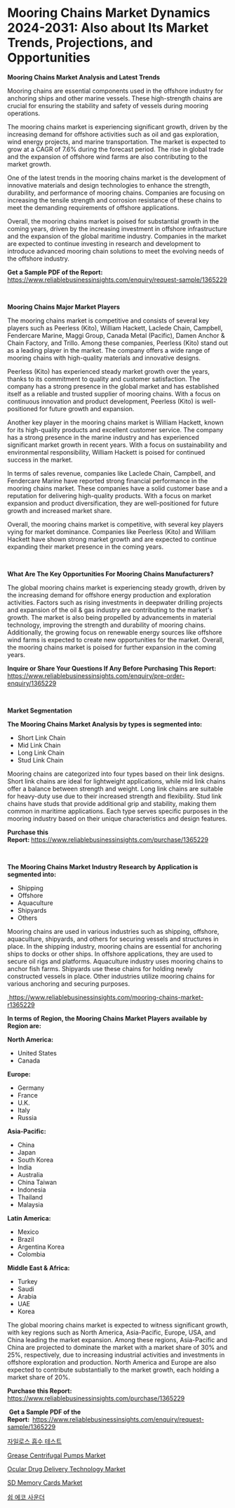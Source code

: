 <p><h1>Mooring Chains Market Dynamics 2024-2031: Also about Its Market Trends, Projections, and Opportunities</h1></p><p><strong>Mooring Chains Market Analysis and Latest Trends</strong></p>
<p><p>Mooring chains are essential components used in the offshore industry for anchoring ships and other marine vessels. These high-strength chains are crucial for ensuring the stability and safety of vessels during mooring operations.</p><p>The mooring chains market is experiencing significant growth, driven by the increasing demand for offshore activities such as oil and gas exploration, wind energy projects, and marine transportation. The market is expected to grow at a CAGR of 7.6% during the forecast period. The rise in global trade and the expansion of offshore wind farms are also contributing to the market growth.</p><p>One of the latest trends in the mooring chains market is the development of innovative materials and design technologies to enhance the strength, durability, and performance of mooring chains. Companies are focusing on increasing the tensile strength and corrosion resistance of these chains to meet the demanding requirements of offshore applications.</p><p>Overall, the mooring chains market is poised for substantial growth in the coming years, driven by the increasing investment in offshore infrastructure and the expansion of the global maritime industry. Companies in the market are expected to continue investing in research and development to introduce advanced mooring chain solutions to meet the evolving needs of the offshore industry.</p></p>
<p><strong>Get a Sample PDF of the Report:&nbsp;</strong> <a href="https://www.reliablebusinessinsights.com/enquiry/request-sample/1365229">https://www.reliablebusinessinsights.com/enquiry/request-sample/1365229</a></p>
<p>&nbsp;</p>
<p><strong>Mooring Chains Major Market Players</strong></p>
<p><p>The mooring chains market is competitive and consists of several key players such as Peerless (Kito), William Hackett, Laclede Chain, Campbell, Fendercare Marine, Maggi Group, Canada Metal (Pacific), Damen Anchor & Chain Factory, and Trillo. Among these companies, Peerless (Kito) stand out as a leading player in the market. The company offers a wide range of mooring chains with high-quality materials and innovative designs.</p><p>Peerless (Kito) has experienced steady market growth over the years, thanks to its commitment to quality and customer satisfaction. The company has a strong presence in the global market and has established itself as a reliable and trusted supplier of mooring chains. With a focus on continuous innovation and product development, Peerless (Kito) is well-positioned for future growth and expansion.</p><p>Another key player in the mooring chains market is William Hackett, known for its high-quality products and excellent customer service. The company has a strong presence in the marine industry and has experienced significant market growth in recent years. With a focus on sustainability and environmental responsibility, William Hackett is poised for continued success in the market.</p><p>In terms of sales revenue, companies like Laclede Chain, Campbell, and Fendercare Marine have reported strong financial performance in the mooring chains market. These companies have a solid customer base and a reputation for delivering high-quality products. With a focus on market expansion and product diversification, they are well-positioned for future growth and increased market share.</p><p>Overall, the mooring chains market is competitive, with several key players vying for market dominance. Companies like Peerless (Kito) and William Hackett have shown strong market growth and are expected to continue expanding their market presence in the coming years.</p></p>
<p>&nbsp;</p>
<p><strong>What Are The Key Opportunities For Mooring Chains Manufacturers?</strong></p>
<p><p>The global mooring chains market is experiencing steady growth, driven by the increasing demand for offshore energy production and exploration activities. Factors such as rising investments in deepwater drilling projects and expansion of the oil & gas industry are contributing to the market's growth. The market is also being propelled by advancements in material technology, improving the strength and durability of mooring chains. Additionally, the growing focus on renewable energy sources like offshore wind farms is expected to create new opportunities for the market. Overall, the mooring chains market is poised for further expansion in the coming years.</p></p>
<p><strong>Inquire or Share Your Questions If Any Before Purchasing This Report:</strong> <a href="https://www.reliablebusinessinsights.com/enquiry/pre-order-enquiry/1365229">https://www.reliablebusinessinsights.com/enquiry/pre-order-enquiry/1365229</a></p>
<p>&nbsp;</p>
<p><strong>Market Segmentation</strong></p>
<p><strong>The Mooring Chains Market Analysis by types is segmented into:</strong></p>
<p><ul><li>Short Link Chain</li><li>Mid Link Chain</li><li>Long Link Chain</li><li>Stud Link Chain</li></ul></p>
<p><p>Mooring chains are categorized into four types based on their link designs. Short link chains are ideal for lightweight applications, while mid link chains offer a balance between strength and weight. Long link chains are suitable for heavy-duty use due to their increased strength and flexibility. Stud link chains have studs that provide additional grip and stability, making them common in maritime applications. Each type serves specific purposes in the mooring industry based on their unique characteristics and design features.</p></p>
<p><strong>Purchase this Report:&nbsp;</strong><a href="https://www.reliablebusinessinsights.com/purchase/1365229">https://www.reliablebusinessinsights.com/purchase/1365229</a></p>
<p>&nbsp;</p>
<p><strong>The Mooring Chains Market Industry Research by Application is segmented into:</strong></p>
<p><ul><li>Shipping</li><li>Offshore</li><li>Aquaculture</li><li>Shipyards</li><li>Others</li></ul></p>
<p><p>Mooring chains are used in various industries such as shipping, offshore, aquaculture, shipyards, and others for securing vessels and structures in place. In the shipping industry, mooring chains are essential for anchoring ships to docks or other ships. In offshore applications, they are used to secure oil rigs and platforms. Aquaculture industry uses mooring chains to anchor fish farms. Shipyards use these chains for holding newly constructed vessels in place. Other industries utilize mooring chains for various anchoring and securing purposes.</p></p>
<p><a href="https://www.reliablebusinessinsights.com/mooring-chains-market-r1365229">&nbsp;https://www.reliablebusinessinsights.com/mooring-chains-market-r1365229</a></p>
<p><strong>In terms of Region, the Mooring Chains Market Players available by Region are:</strong></p>
<p>
    <p> <strong> North America: </strong>
        <ul>
            <li>United States</li>
            <li>Canada</li>
        </ul>
        </p> 
    <p> <strong> Europe: </strong>
        <ul>
            <li>Germany</li>
            <li>France</li>
            <li>U.K.</li>
            <li>Italy</li>
            <li>Russia</li>
        </ul>
        </p> 
    <p> <strong> Asia-Pacific: </strong>
        <ul>
            <li>China</li>
            <li>Japan</li>
            <li>South Korea</li>
            <li>India</li>
            <li>Australia</li>
            <li>China Taiwan</li>
            <li>Indonesia</li>
            <li>Thailand</li>
            <li>Malaysia</li>
        </ul>
        </p> 
    <p> <strong> Latin America: </strong>
        <ul>
            <li>Mexico</li>
            <li>Brazil</li>
            <li>Argentina Korea</li>
            <li>Colombia</li>
        </ul>
        </p> 
    <p> <strong> Middle East & Africa: </strong>
        <ul>
            <li>Turkey</li>
            <li>Saudi</li>
            <li>Arabia</li>
            <li>UAE</li>
            <li>Korea</li>
        </ul>
    </p>
    </p>
<p><p>The global mooring chains market is expected to witness significant growth, with key regions such as North America, Asia-Pacific, Europe, USA, and China leading the market expansion. Among these regions, Asia-Pacific and China are projected to dominate the market with a market share of 30% and 25%, respectively, due to increasing industrial activities and investments in offshore exploration and production. North America and Europe are also expected to contribute substantially to the market growth, each holding a market share of 20%.</p></p>
<p><strong>Purchase this Report: </strong><a href="https://www.reliablebusinessinsights.com/purchase/1365229">https://www.reliablebusinessinsights.com/purchase/1365229</a></p>
<p>&nbsp;<strong>Get a Sample PDF of the Report:&nbsp;&nbsp;</strong><a href="https://www.reliablebusinessinsights.com/enquiry/request-sample/1365229">https://www.reliablebusinessinsights.com/enquiry/request-sample/1365229</a></p>
<p><strong></strong></p>
<p><p><a href="https://medium.com/@fredajerde/%EC%9E%90%EC%9D%BC%EB%A1%9C%EC%8A%A4-%ED%9D%A1%EC%88%98-%EA%B2%80%EC%82%AC-%EC%8B%9C%EC%9E%A5%EC%9D%80-%EC%8B%9C%EC%9E%A5-%EC%A0%90%EC%9C%A0%EC%9C%A8-%ED%81%AC%EA%B8%B0-%EB%B0%8F-2031%EB%85%84%EA%B9%8C%EC%A7%80-%EC%98%88%EC%83%81%EB%90%98%EB%8A%94-%EC%98%88%EC%B8%A1%EC%97%90-%EC%B4%88%EC%A0%90%EC%9D%84-%EB%A7%9E%EC%B6%94%EA%B3%A0-%EC%9E%88%EC%8A%B5%EB%8B%88%EB%8B%A4-51292f5e392c">자일로스 흡수 테스트</a></p><p><a href="https://issuu.com/reportprime-2/docs/grease-centrifugal-pumps-market-size-2030.pptx">Grease Centrifugal Pumps Market</a></p><p><a href="https://github.com/AlysaLedner2023/Market-Research-Report-List-2/blob/main/ocular-drug-delivery-technology-market.md">Ocular Drug Delivery Technology Market</a></p><p><a href="https://www.linkedin.com/pulse/sd-memory-cards-market-global-regional-analysis-2024--vk9lf">SD Memory Cards Market</a></p><p><a href="https://medium.com/@hermanokutneva7878567/%EC%84%A0%EB%B0%95-%EC%97%90%EC%BD%94-%EC%82%AC%EC%9A%B4%EB%8D%94-%EC%8B%9C%EC%9E%A5-%EA%B7%9C%EB%AA%A8-%EC%8B%9C%EC%9E%A5-%EC%A0%84%EB%A7%9D-%EB%B0%8F-%EC%8B%9C%EC%9E%A5-%EC%98%88%EC%B8%A1-2024%EB%85%84%EB%B6%80%ED%84%B0-2031%EB%85%84%EA%B9%8C%EC%A7%80-dca00f77dba3">쉽 에코 사운더</a></p></p>